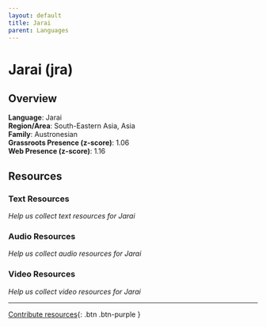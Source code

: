 ```yaml
---
layout: default
title: Jarai
parent: Languages
---
```


# Jarai (jra)

## Overview

**Language**: Jarai  
**Region/Area**: South-Eastern Asia, Asia  
**Family**: Austronesian  
**Grassroots Presence (z-score)**: 1.06  
**Web Presence (z-score)**: 1.16  

## Resources

### Text Resources
*Help us collect text resources for Jarai*

### Audio Resources
*Help us collect audio resources for Jarai*

### Video Resources
*Help us collect video resources for Jarai*

---

[Contribute resources](https://forms.office.com/e/1SfLJx3u1r){: .btn .btn-purple }
